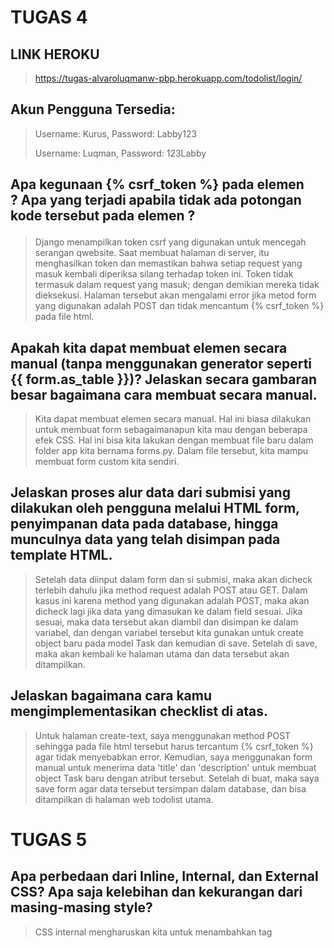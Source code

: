 # TUGAS 4

## LINK HEROKU
> https://tugas-alvaroluqmanw-pbp.herokuapp.com/todolist/login/
## Akun Pengguna Tersedia:
> Username: Kurus, Password: Labby123
> 
> Username: Luqman, Password: 123Labby

## Apa kegunaan {% csrf_token %} pada elemen <form>? Apa yang terjadi apabila tidak ada potongan kode tersebut pada elemen <form>?
> Django menampilkan token csrf yang digunakan untuk mencegah serangan qwebsite. Saat membuat halaman di server, 
itu menghasilkan token dan memastikan bahwa setiap request yang masuk kembali diperiksa silang terhadap token ini. 
Token tidak termasuk dalam request yang masuk; dengan demikian mereka tidak dieksekusi. Halaman tersebut akan mengalami error jika metod form yang digunakan
adalah POST dan tidak mencantum {% csrf_token %} pada file html.
  
## Apakah kita dapat membuat elemen <form> secara manual (tanpa menggunakan generator seperti {{ form.as_table }})? Jelaskan secara gambaran besar bagaimana cara membuat <form> secara manual.
> Kita dapat membuat elemen <form> secara manual. Hal ini biasa dilakukan untuk membuat form sebagaimanapun kita mau dengan beberapa efek CSS.
  Hal ini bisa kita lakukan dengan membuat file baru dalam folder app kita bernama forms.py. Dalam file tersebut, kita mampu membuat form custom kita sendiri.
  
## Jelaskan proses alur data dari submisi yang dilakukan oleh pengguna melalui HTML form, penyimpanan data pada database, hingga munculnya data yang telah disimpan pada template HTML.
> Setelah data diinput dalam form dan si submisi, maka akan dicheck terlebih dahulu jika method request adalah POST atau GET. Dalam kasus ini karena method yang digunakan
  adalah POST, maka akan dicheck lagi jika data yang dimasukan ke dalam field sesuai. Jika sesuai, maka data tersebut akan diambil dan disimpan ke dalam variabel,
  dan dengan variabel tersebut kita gunakan untuk create object baru pada model Task dan kemudian di save. Setelah di save, maka akan kembali ke halaman utama dan
  data tersebut akan ditampilkan.
  
## Jelaskan bagaimana cara kamu mengimplementasikan checklist di atas.
> Untuk halaman create-text, saya menggunakan method POST sehingga pada file html tersebut harus tercantum {% csrf_token %} agar tidak menyebabkan error. Kemudian,
  saya menggunakan form manual untuk menerima data 'title' dan 'description' untuk membuat object Task baru dengan atribut tersebut. Setelah di buat, maka saya save form
  agar data tersebut tersimpan dalam database, dan bisa ditampilkan di halaman web todolist utama.
  
# TUGAS 5
  
## Apa perbedaan dari Inline, Internal, dan External CSS? Apa saja kelebihan dan kekurangan dari masing-masing style?
> CSS internal mengharuskan kita untuk menambahkan tag <style> di bagian <head> dokumen HTML.
Gaya CSS ini adalah metode yang efektif untuk menata satu halaman. Namun, menggunakan gaya ini untuk beberapa halaman memakan waktu karena Anda perlu menempatkan aturan CSS di setiap halaman situs web. Kelebihan dari internal CSS adalah kita dapat menggunakan class dan ID selector dalam file html yang sama, sehingga kita tidak perlu mengunggah banyak file. Kekurangan dari internal CSS adalah menambahkan kode ke file HTML dapat meningkatkan ukuran halaman dan waktu pemuatan.

> Dengan CSS external, kita mampu menautkan halaman web kita ke file .css external, yang dapat dibuat oleh editor teks apa pun di perangkat kita, seperti Notepad++.
Jenis CSS ini adalah metode yang lebih efisien, terutama untuk menata situs web besar. Dengan mengedit satu file .css, kita dapat mengubah seluruh situs sekaligus. Kelebihan dari CSS external adalah karena kode CSS berada dalam file terpisah, file HTML akan memiliki struktur yang lebih bersih dan ukurannya lebih kecil, sehingga kita dapat menggunakan file .css yang sama untuk beberapa halaman. Kekurangannya adalah halaman web mungkin tidak dirender dengan benar hingga CSS eksternal dimuat.
Mengunggah atau menautkan ke beberapa file CSS dapat meningkatkan waktu pengunduhan situs Anda.
  
> Inline CSS digunakan untuk menata elemen HTML tertentu. Untuk gaya CSS ini, kita hanya perlu menambahkan atribut gaya ke setiap tag HTML, tanpa menggunakan penyeleksi. Jenis CSS ini sangat tidak disarankan, karena setiap tag HTML perlu ditata secara individual. Mengelola situs web Anda mungkin menjadi terlalu sulit jika kita hanya menggunakan CSS sebaris. Namun, CSS sebaris dalam HTML dapat berguna dalam beberapa situasi. Misalnya, dalam kasus di mana kita tidak memiliki akses ke file CSS atau perlu menerapkan gaya untuk satu elemen saja. Kelebihan dari CSS Inline adalah kita dapat dengan mudah dan cepat memasukkan aturan CSS ke halaman HTML. Itulah mengapa metode ini berguna untuk menguji atau melihat pratinjau perubahan, dan melakukan perbaikan cepat pada situs web. Kita tidak perlu membuat dan mengunggah dokumen terpisah seperti pada gaya eksternal. Kekurangannya adalah menambahkan aturan CSS ke setiap elemen HTML memakan waktu dan membuat struktur HTML Anda berantakan. Menata beberapa elemen dapat memengaruhi ukuran halaman dan waktu pengunduhan.
  
## Jelaskan tag HTML5 yang kamu ketahui.
> <p>  </p> adalah paragraf tag html. Tag ini memformat teks apa pun antara tag <p> pembuka dan tag </p> penutup sebagai paragraf standar atau teks isi utama.
> <h2>  </h2> adalah heading tag html. Menggunakan tag ini akan memformat teks apa pun antara tag pembuka <h2> dan tag penutup </h2> sebagai heading 2.
> <b>  </b> adalah bold tag html. Tag ini akan memformat teks apa pun antara tag pembuka <b> dan tag penutup </b> sebagai huruf tebal.
  
## Jelaskan tipe-tipe CSS selector yang kamu ketahui.
>CSS element selector: Element selector memilih elemen HTML berdasarkan nama elemen.
> CSS ID Selector: ID selector menggunakan atribut ID dari elemen HTML untuk memilih elemen tertentu. ID dari sebuah elemen unik dalam sebuah halaman, jadi pemilih id digunakan untuk memilih satu elemen unik. Untuk memilih elemen dengan id tertentu, tulis karakter hash (#), diikuti dengan id elemen.
> CSS class Selector: Class selector memilih elemen HTML dengan atribut kelas tertentu. Untuk memilih elemen dengan kelas tertentu, tulis karakter titik (.), diikuti dengan nama kelas.
> CSS Universal Selector: Universal selector (*) memilih semua elemen HTML pada halaman.
  
## Jelaskan bagaimana cara kamu mengimplementasikan checklist di atas
> Untuk men-design halaman todolist saya, saya menggunakan internal dan inline CSS sebagai pilihan style saya karena lebih mudah. Saya menggunakan beberapa tipe-tipe CSS selector juga seperti element, grouping dan class selector untuk semua elemen html saya.
